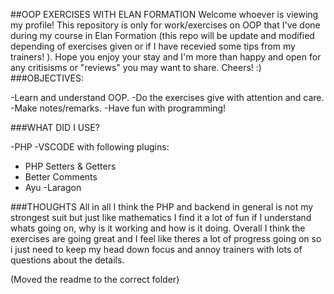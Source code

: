 ##OOP EXERCISES WITH ELAN FORMATION
Welcome whoever is viewing my profile! This repository is only for work/exercises on OOP that I've done during my course in Elan Formation (this repo will be update and modified depending of exercises given or if I have recevied some tips from my trainers! ). Hope you enjoy your stay and I'm more than happy and open for any critisisms or "reviews" you may want to share. Cheers! :)
###OBJECTIVES:

-Learn and understand OOP.
-Do the exercises give with attention and care.
-Make notes/remarks.
-Have fun with programming!

###WHAT DID I USE?

-PHP
-VSCODE with following plugins:
   - PHP Setters & Getters
   - Better Comments
   - Ayu
-Laragon

###THOUGHTS
All in all I think the PHP and backend in general is not my strongest suit but just like mathematics I find it a lot of fun if I understand whats going on, why is it working and how is it doing. Overall I think the exercises are going great and I feel like theres a lot of progress going on so i just need to keep my head down focus and annoy trainers with lots of questions about the details.

(Moved the readme to the correct folder)
